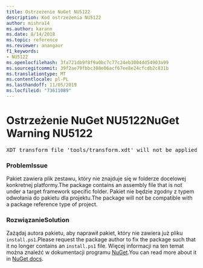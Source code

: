 ```yaml
---
title: Ostrzeżenie NuGet NU5122
description: Kod ostrzeżenia NU5122
author: mishra14
ms.author: karann
ms.date: 8/14/2018
ms.topic: reference
ms.reviewer: anangaur
f1_keywords:
- NU5122
ms.openlocfilehash: 3fa721db9f8f9a0bc7c77c24eb3004dd54903a99
ms.sourcegitcommit: 39f2ae79fbbc308e06acf67ee8e24cfcdb2c831b
ms.translationtype: MT
ms.contentlocale: pl-PL
ms.lasthandoff: 11/05/2019
ms.locfileid: "73611089"
---
```

# <a name="nuget-warning-nu5122"></a><span data-ttu-id="89eca-103">Ostrzeżenie NuGet NU5122</span><span class="sxs-lookup"><span data-stu-id="89eca-103">NuGet Warning NU5122</span></span>
<pre>XDT transform file 'tools/transform.xdt' will not be applied when the package is installed after the migration.</pre>

### <a name="issue"></a><span data-ttu-id="89eca-104">Problem</span><span class="sxs-lookup"><span data-stu-id="89eca-104">Issue</span></span>

<span data-ttu-id="89eca-105">Pakiet zawiera plik zestawu, który nie znajduje się w folderze docelowej konkretnej platformy.</span><span class="sxs-lookup"><span data-stu-id="89eca-105">The package contains an assembly file that is not under a target framework specific folder.</span></span> <span data-ttu-id="89eca-106">Pakiet nie będzie zgodny z typem odwołania do pakietu dla projektu.</span><span class="sxs-lookup"><span data-stu-id="89eca-106">The package will not be compatible with a package reference type of project.</span></span>


### <a name="solution"></a><span data-ttu-id="89eca-107">Rozwiązanie</span><span class="sxs-lookup"><span data-stu-id="89eca-107">Solution</span></span>

<span data-ttu-id="89eca-108">Zażądaj autora pakietu, aby naprawił pakiet, który nie zawiera już pliku `install.ps1`.</span><span class="sxs-lookup"><span data-stu-id="89eca-108">Please request the package author to fix the package such that it no longer contains an `install.ps1` file.</span></span> <span data-ttu-id="89eca-109">Więcej informacji na ten temat można znaleźć w dokumentacji programu [NuGet](https://docs.microsoft.com/nuget/consume-packages/migrate-packages-config-to-package-reference).</span><span class="sxs-lookup"><span data-stu-id="89eca-109">You can read more about it in [NuGet docs](https://docs.microsoft.com/nuget/consume-packages/migrate-packages-config-to-package-reference).</span></span>

